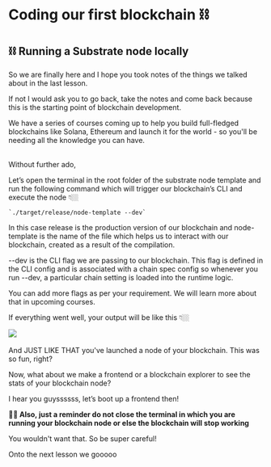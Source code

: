 Coding our first blockchain ⛓
=============================

⛓️ Running a Substrate node locally
-----------------------------------

So we are finally here and I hope you took notes of the things we talked about in the last lesson.

If not I would ask you to go back, take the notes and come back because this is the starting point of blockchain development. 

We have a series of courses coming up to help you build full-fledged blockchains like Solana, Ethereum and launch it for the world - so you'll be needing all the knowledge you can have.  
 

Without further ado, 

Let’s open the terminal in the root folder of the substrate node template and run the following command which will trigger our blockchain’s CLI and execute the node 👇🏼

    `./target/release/node-template --dev`

In this case release is the production version of our blockchain and node-template is the name of the file which helps us to interact with our blockchain, created as a result of the compilation.

\--dev is the CLI flag we are passing to our blockchain. This flag is defined in the CLI config and is associated with a chain spec config so whenever you run --dev, a particular chain setting is loaded into the runtime logic.

You can add more flags as per your requirement. We will learn more about that in upcoming courses.

If everything went well, your output will be like this 👇🏼

![](https://lh3.googleusercontent.com/pSlMO4FiqRm3G6komdIeqWcs8L0iaKqNZsiMlK2u1Plmp3jhuIFGU_SkmeO0qViJQ0VXcGxU_d9hGhBrA6Xmb-QqUSktd3F1G13EfAhu7GoNkkNRgjkfmlBsT-silRH5CjLjkp9UN9fjo8fFva1UXjiQAb-CgoAyb70kupKdi9x2RVlXtzSAC-bX0X7lUQ) 

And JUST LIKE THAT you've launched a node of your blockchain. This was so fun, right?

Now, what about we make a frontend or a blockchain explorer to see the stats of your blockchain node?

  
I hear you guyssssss, let’s boot up a frontend then!

**👋🏼 Also, just a reminder do not close the terminal in which you are running your blockchain node or else the blockchain will stop working**

You wouldn't want that. So be super careful! 

Onto the next lesson we gooooo
